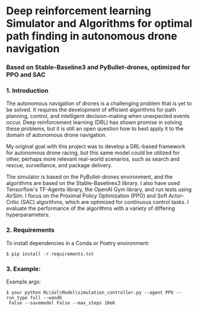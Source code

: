 
# Deep reinforcement learning Simulator and Algorithms for optimal path finding in autonomous drone navigation

### Based on Stable-Baseline3 and PyBullet-drones, optimized for PPO and SAC


### 1. Introduction

The autonomous navigation of drones is a challenging problem that is yet to be solved.
It requires the development of efficient algorithms for path planning,
control, and intelligent decision-making when unexpected events occur. 
Deep reinforcement learning (DRL) has shown promise in solving these problems,
but it is still an open question how to best apply it to the domain of autonomous drone navigation.

My original goal with this project was to develop a DRL-based framework for autonomous drone racing, 
but this same model could be utilized for other, perhaps more relevant real-world scenarios, such as search and rescue, surveillance, and package delivery.

The simulator is based on the PyBullet-drones environment, and the algorithms are based on the Stable-Baselines3 library. 
I also have used Tensorflow's TF-Agents library, the OpenAI Gym library, and run tests using AirSim.
I focus on the Proximal Policy Optimization (PPO) and Soft Actor-Critic (SAC) algorithms, which are optimized for continuous control tasks. 
I evaluate the performance of the algorithms with a variety of differing hyperparameters.

### 2. Requirements
To install dependencies in a Conda or Poetry environment:

```
$ pip install -r requirements.txt
```

### 3. Example:
Example args:

```
$ your python RL\Sol\Model\simulation_controller.py --agent PPO --run_type full --wandb
 False --savemodel False --max_steps 10e6
```

